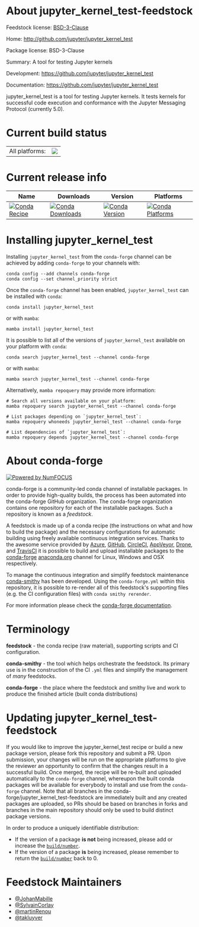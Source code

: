 About jupyter_kernel_test-feedstock
===================================

Feedstock license: [BSD-3-Clause](https://github.com/conda-forge/jupyter_kernel_test-feedstock/blob/main/LICENSE.txt)

Home: http://github.com/jupyter/jupyter_kernel_test

Package license: BSD-3-Clause

Summary: A tool for testing Jupyter kernels

Development: https://github.com/jupyter/jupyter_kernel_test

Documentation: https://github.com/jupyter/jupyter_kernel_test

jupyter_kernel_test is a tool for testing Jupyter kernels. It tests
kernels for successful code execution and conformance with the Jupyter
Messaging Protocol (currently 5.0).


Current build status
====================


<table><tr><td>All platforms:</td>
    <td>
      <a href="https://dev.azure.com/conda-forge/feedstock-builds/_build/latest?definitionId=3047&branchName=main">
        <img src="https://dev.azure.com/conda-forge/feedstock-builds/_apis/build/status/jupyter_kernel_test-feedstock?branchName=main">
      </a>
    </td>
  </tr>
</table>

Current release info
====================

| Name | Downloads | Version | Platforms |
| --- | --- | --- | --- |
| [![Conda Recipe](https://img.shields.io/badge/recipe-jupyter_kernel_test-green.svg)](https://anaconda.org/conda-forge/jupyter_kernel_test) | [![Conda Downloads](https://img.shields.io/conda/dn/conda-forge/jupyter_kernel_test.svg)](https://anaconda.org/conda-forge/jupyter_kernel_test) | [![Conda Version](https://img.shields.io/conda/vn/conda-forge/jupyter_kernel_test.svg)](https://anaconda.org/conda-forge/jupyter_kernel_test) | [![Conda Platforms](https://img.shields.io/conda/pn/conda-forge/jupyter_kernel_test.svg)](https://anaconda.org/conda-forge/jupyter_kernel_test) |

Installing jupyter_kernel_test
==============================

Installing `jupyter_kernel_test` from the `conda-forge` channel can be achieved by adding `conda-forge` to your channels with:

```
conda config --add channels conda-forge
conda config --set channel_priority strict
```

Once the `conda-forge` channel has been enabled, `jupyter_kernel_test` can be installed with `conda`:

```
conda install jupyter_kernel_test
```

or with `mamba`:

```
mamba install jupyter_kernel_test
```

It is possible to list all of the versions of `jupyter_kernel_test` available on your platform with `conda`:

```
conda search jupyter_kernel_test --channel conda-forge
```

or with `mamba`:

```
mamba search jupyter_kernel_test --channel conda-forge
```

Alternatively, `mamba repoquery` may provide more information:

```
# Search all versions available on your platform:
mamba repoquery search jupyter_kernel_test --channel conda-forge

# List packages depending on `jupyter_kernel_test`:
mamba repoquery whoneeds jupyter_kernel_test --channel conda-forge

# List dependencies of `jupyter_kernel_test`:
mamba repoquery depends jupyter_kernel_test --channel conda-forge
```


About conda-forge
=================

[![Powered by
NumFOCUS](https://img.shields.io/badge/powered%20by-NumFOCUS-orange.svg?style=flat&colorA=E1523D&colorB=007D8A)](https://numfocus.org)

conda-forge is a community-led conda channel of installable packages.
In order to provide high-quality builds, the process has been automated into the
conda-forge GitHub organization. The conda-forge organization contains one repository
for each of the installable packages. Such a repository is known as a *feedstock*.

A feedstock is made up of a conda recipe (the instructions on what and how to build
the package) and the necessary configurations for automatic building using freely
available continuous integration services. Thanks to the awesome service provided by
[Azure](https://azure.microsoft.com/en-us/services/devops/), [GitHub](https://github.com/),
[CircleCI](https://circleci.com/), [AppVeyor](https://www.appveyor.com/),
[Drone](https://cloud.drone.io/welcome), and [TravisCI](https://travis-ci.com/)
it is possible to build and upload installable packages to the
[conda-forge](https://anaconda.org/conda-forge) [anaconda.org](https://anaconda.org/)
channel for Linux, Windows and OSX respectively.

To manage the continuous integration and simplify feedstock maintenance
[conda-smithy](https://github.com/conda-forge/conda-smithy) has been developed.
Using the ``conda-forge.yml`` within this repository, it is possible to re-render all of
this feedstock's supporting files (e.g. the CI configuration files) with ``conda smithy rerender``.

For more information please check the [conda-forge documentation](https://conda-forge.org/docs/).

Terminology
===========

**feedstock** - the conda recipe (raw material), supporting scripts and CI configuration.

**conda-smithy** - the tool which helps orchestrate the feedstock.
                   Its primary use is in the construction of the CI ``.yml`` files
                   and simplify the management of *many* feedstocks.

**conda-forge** - the place where the feedstock and smithy live and work to
                  produce the finished article (built conda distributions)


Updating jupyter_kernel_test-feedstock
======================================

If you would like to improve the jupyter_kernel_test recipe or build a new
package version, please fork this repository and submit a PR. Upon submission,
your changes will be run on the appropriate platforms to give the reviewer an
opportunity to confirm that the changes result in a successful build. Once
merged, the recipe will be re-built and uploaded automatically to the
`conda-forge` channel, whereupon the built conda packages will be available for
everybody to install and use from the `conda-forge` channel.
Note that all branches in the conda-forge/jupyter_kernel_test-feedstock are
immediately built and any created packages are uploaded, so PRs should be based
on branches in forks and branches in the main repository should only be used to
build distinct package versions.

In order to produce a uniquely identifiable distribution:
 * If the version of a package **is not** being increased, please add or increase
   the [``build/number``](https://docs.conda.io/projects/conda-build/en/latest/resources/define-metadata.html#build-number-and-string).
 * If the version of a package **is** being increased, please remember to return
   the [``build/number``](https://docs.conda.io/projects/conda-build/en/latest/resources/define-metadata.html#build-number-and-string)
   back to 0.

Feedstock Maintainers
=====================

* [@JohanMabille](https://github.com/JohanMabille/)
* [@SylvainCorlay](https://github.com/SylvainCorlay/)
* [@martinRenou](https://github.com/martinRenou/)
* [@takluyver](https://github.com/takluyver/)

